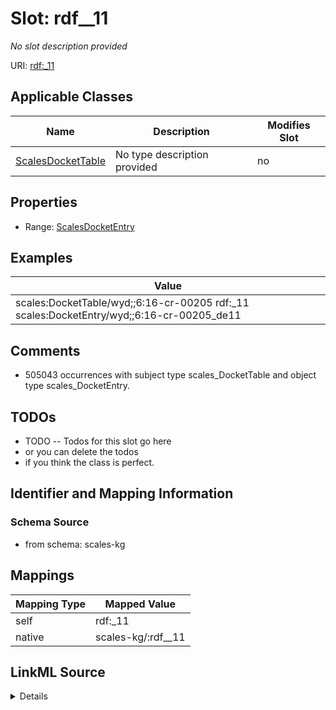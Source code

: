

# Slot: rdf__11


_No slot description provided_





URI: [rdf:_11](http://www.w3.org/1999/02/22-rdf-syntax-ns#_11)



<!-- no inheritance hierarchy -->





## Applicable Classes

| Name | Description | Modifies Slot |
| --- | --- | --- |
| [ScalesDocketTable](../classes/ScalesDocketTable.md) | No type description provided |  no  |







## Properties

* Range: [ScalesDocketEntry](../classes/ScalesDocketEntry.md)






## Examples

| Value |
| --- |
| scales:DocketTable/wyd;;6:16-cr-00205 rdf:_11 scales:DocketEntry/wyd;;6:16-cr-00205_de11 |

## Comments

* 505043 occurrences with subject type scales_DocketTable and object type scales_DocketEntry.

## TODOs

* TODO -- Todos for this slot go here
* or you can delete the todos
* if you think the class is perfect.

## Identifier and Mapping Information







### Schema Source


* from schema: scales-kg




## Mappings

| Mapping Type | Mapped Value |
| ---  | ---  |
| self | rdf:_11 |
| native | scales-kg/:rdf__11 |




## LinkML Source

<details>
```yaml
name: rdf__11
description: No slot description provided
todos:
- TODO -- Todos for this slot go here
- or you can delete the todos
- if you think the class is perfect.
comments:
- 505043 occurrences with subject type scales_DocketTable and object type scales_DocketEntry.
examples:
- value: scales:DocketTable/wyd;;6:16-cr-00205 rdf:_11 scales:DocketEntry/wyd;;6:16-cr-00205_de11
from_schema: scales-kg
rank: 1000
slot_uri: rdf:_11
alias: rdf__11
domain_of:
- scales_DocketTable
range: scales_DocketEntry

```
</details>